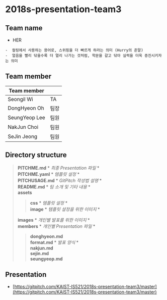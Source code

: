 # 2018s-presentation-team3

## Team name

 - HER
 ```
 -  컬링에서 사용하는 용어로, 스위핑을 더 빠르게 하라는 의미 (Hurry의 준말)
 -  얼음을 빨리 닦을수록 더 멀리 나가는 것처럼, 학문을 갈고 닦아 실력을 더욱 증진시키자는 의미
 ```

## Team member

| Team member     |  |
|-----------------|------|
|  Seongil Wi     |  TA  |
|  DongHyeon Oh   | 팀장 |
|  SeungYeop Lee  | 팀원 |
|  NakJun Choi    | 팀원 |
|  SeJin Jeong    | 팀원 |

## Directory structure

> __PITCHME.md__ * *최종 Presentation 파일* *  
> __PITCHME.yaml__ * *템플릿 설정* *  
> __PITCHUSAGE.md__ * *GitPitch 작성법 설명* *  
> __README.md__ * *팀 소개 및 기타 내용* *  
> __assets__
>> __css__ * *템플릿 설정* *  
>> __image__ * *템플릿 설정을 위한 이미지* *  
>  
> __images__ * *개인별 발표를 위한 이미지* *  
> __members__ * *개인별 Presentation 파일* *  
>> __donghyeon.md__  
>> __format.md__ * *발표 양식* *  
>> __nakjun.md__  
>> __sejin.md__  
>> __seungyeop.md__


## Presentation

 - [https://gitpitch.com/KAIST-IS521/2018s-presentation-team3/master](https://gitpitch.com/KAIST-IS521/2018s-presentation-team3/master)
